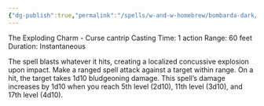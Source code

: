 ```yaml
---
{"dg-publish":true,"permalink":"/spells/w-and-w-homebrew/bombarda-dark/"}
---
```


The Exploding Charm - Curse cantrip 
Casting Time: 1 action 
Range: 60 feet 
Duration: Instantaneous 

The spell blasts whatever it hits, creating a localized concussive explosion upon impact. Make a ranged spell attack against a target within range. On a hit, the target takes 1d10 bludgeoning damage. This spell’s damage increases by 1d10 when you reach 5th level (2d10), 11th level (3d10), and 17th level (4d10).